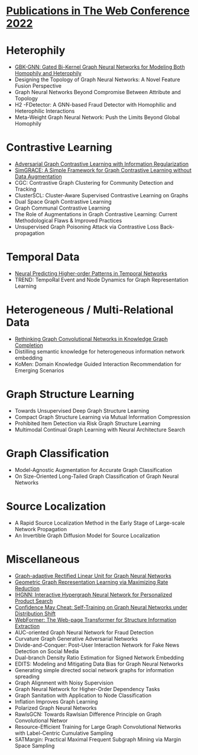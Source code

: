 # [Publications in The Web Conference 2022](https://www2022.thewebconf.org/accepted-papers/)



# Heterophily
- [GBK-GNN: Gated Bi-Kernel Graph Neural Networks for Modeling Both Homophily and Heterophily](https://github.com/naganandy/graph-based-deep-learning-literature/blob/master/conference-publications/folders/publications_webconf22/gbkgnn_webconf22/README.md)
- Designing the Topology of Graph Neural Networks: A Novel Feature Fusion Perspective
- Graph Neural Networks Beyond Compromise Between Attribute and Topology
- H2 -FDetector: A GNN-based Fraud Detector with Homophilic and Heterophilic Interactions
- Meta-Weight Graph Neural Network: Push the Limits Beyond Global Homophily



# Contrastive Learning
- [Adversarial Graph Contrastive Learning with Information Regularization](https://github.com/naganandy/graph-based-deep-learning-literature/blob/master/conference-publications/folders/publications_webconf22/ariel_webconf22/README.md)
- [SimGRACE: A Simple Framework for Graph Contrastive Learning without Data Augmentation](https://github.com/naganandy/graph-based-deep-learning-literature/blob/master/conference-publications/folders/publications_webconf22/simgrace_webconf22/README.md)
- CGC: Contrastive Graph Clustering for Community Detection and Tracking
- ClusterSCL: Cluster-Aware Supervised Contrastive Learning on Graphs
- Dual Space Graph Contrastive Learning
- Graph Communal Contrastive Learning
- The Role of Augmentations in Graph Contrastive Learning: Current Methodological Flaws \& Improved Practices
- Unsupervised Graph Poisoning Attack via Contrastive Loss Back-propagation



# Temporal Data
- [Neural Predicting Higher-order Patterns in Temporal Networks](https://github.com/naganandy/graph-based-deep-learning-literature/blob/master/conference-publications/folders/publications_webconf22/hit_webconf22/README.md)
- TREND: TempoRal Event and Node Dynamics for Graph Representation Learning



# Heterogeneous / Multi-Relational Data
- [Rethinking Graph Convolutional Networks in Knowledge Graph Completion](https://github.com/naganandy/graph-based-deep-learning-literature/blob/master/conference-publications/folders/publications_webconf22/ltekge_webconf22/README.md)
- Distilling semantic knowledge for heterogeneous information network embedding
- KoMen: Domain Knowledge Guided Interaction Recommendation for Emerging Scenarios



# Graph Structure Learning
- Towards Unsupervised Deep Graph Structure Learning
- Compact Graph Structure Learning via Mutual Information Compression
- Prohibited Item Detection via Risk Graph Structure Learning
- Multimodal Continual Graph Learning with Neural Architecture Search



# Graph Classification
- Model-Agnostic Augmentation for Accurate Graph Classification
- On Size-Oriented Long-Tailed Graph Classification of Graph Neural Networks




# Source Localization
- A Rapid Source Localization Method in the Early Stage of Large-scale Network Propagation
- An Invertible Graph Diffusion Model for Source Localization



# Miscellaneous
- [Graph-adaptive Rectified Linear Unit for Graph Neural Networks](https://github.com/naganandy/graph-based-deep-learning-literature/blob/master/conference-publications/folders/publications_webconf22/grelu_webconf22/README.md)
- [Geometric Graph Representation Learning via Maximizing Rate Reduction](https://github.com/naganandy/graph-based-deep-learning-literature/blob/master/conference-publications/folders/publications_webconf22/g2r_webconf22/README.md)
- [IHGNN: Interactive Hypergraph Neural Network for Personalized Product Search](https://github.com/naganandy/graph-based-deep-learning-literature/blob/master/conference-publications/folders/publications_webconf22/ihgnn_webconf22/README.md)
- [Confidence May Cheat: Self-Training on Graph Neural Networks under Distribution Shift](https://github.com/naganandy/graph-based-deep-learning-literature/blob/master/conference-publications/folders/publications_webconf22/drgst_webconf22/README.md)
- [WebFormer: The Web-page Transformer for Structure Information Extraction](https://github.com/naganandy/graph-based-deep-learning-literature/blob/master/conference-publications/folders/publications_webconf22/webformer_webconf22/README.md)
- AUC-oriented Graph Neural Network for Fraud Detection
- Curvature Graph Generative Adversarial Networks
- Divide-and-Conquer: Post-User Interaction Network for Fake News Detection on Social Media
- Dual-branch Density Ratio Estimation for Signed Network Embedding
- EDITS: Modeling and Mitigating Data Bias for Graph Neural Networks
- Generating simple directed social network graphs for information spreading
- Graph Alignment with Noisy Supervision
- Graph Neural Network for Higher-Order Dependency Tasks
- Graph Sanitation with Application to Node Classification
- Inflation Improves Graph Learning
- Polarized Graph Neural Networks
- RawlsGCN: Towards Rawlsian Difference Principle on Graph Convolutional Networ
- Resource-Efficient Training for Large Graph Convolutional Networks with Label-Centric Cumulative Sampling
- SATMargin: Practical Maximal Frequent Subgraph Mining via Margin Space Sampling
